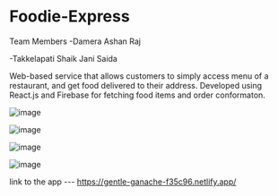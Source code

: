 # Foodie-Express
Team Members 
-Damera Ashan Raj

-Takkelapati Shaik Jani Saida

Web-based service that allows customers to simply access menu of a restaurant, and get food delivered to
their address. Developed using React.js and Firebase for fetching food items and order conformaton.

![image](https://user-images.githubusercontent.com/83868114/190483533-f3390304-5bbb-4ff1-a00b-7cfeef4e97d0.png)

![image](https://user-images.githubusercontent.com/83868114/190483633-48affe5a-20a6-4300-9e13-bdb92437ffb8.png)

![image](https://user-images.githubusercontent.com/83868114/190483757-d38c1954-5da9-4a67-a796-bcaf7f47aea6.png)

![image](https://user-images.githubusercontent.com/83868114/190483835-3f0129a8-8070-494c-a3be-412eab415417.png)

link to the app --- https://gentle-ganache-f35c96.netlify.app/


